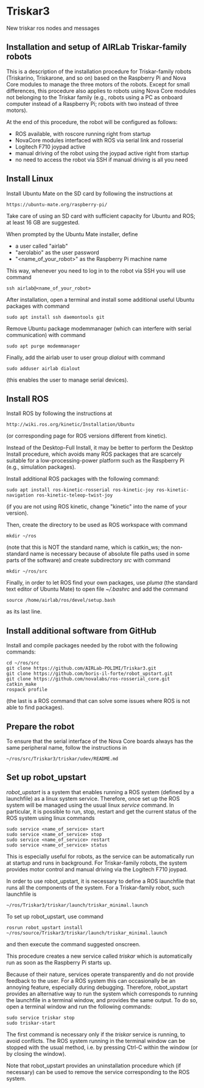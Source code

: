 # Triskar3
New triskar ros nodes and messages

Installation and setup of AIRLab Triskar-family robots
------------------------------------------------------

This is a description of the installation procedure for Triskar-family robots (Triskarino, Triskarone, and so on) based on the Raspberry Pi and Nova Core modules to manage the three motors of the robots. Except for small differences, this procedure also applies to robots using Nova Core modules not belonging to the Triskar family (e.g., robots using a PC as onboard computer instead of a Raspberry Pi; robots with two instead of three motors).

At the end of this procedure, the robot will be configured as follows:

- ROS available, with roscore running right from startup
- NovaCore modules interfaced with ROS via serial link and rosserial
- Logitech F710 joypad active
- manual driving of the robot using the joypad active right from startup
- no need to access the robot via SSH if manual driving is all you need


Install Linux
-------------
Install Ubuntu Mate on the SD card by following the instructions at
```
https://ubuntu-mate.org/raspberry-pi/
```
Take care of using an SD card with sufficient capacity for Ubuntu and ROS; at least 16 GB are suggested.

When prompted by the Ubuntu Mate installer, define
* a user called "airlab"
* "aerolabio" as the user password
* "<name_of_your_robot>" as the Raspberry Pi machine name

This way, whenever you need to log in to the robot via SSH you will use command
```
ssh airlab@<name_of_your_robot>
```

After installation, open a terminal and install some additional useful Ubuntu packages with command
```
sudo apt install ssh daemontools git
```
Remove Ubuntu package modemmanager (which can interfere with serial communication) with command
```
sudo apt purge modemmanager
```
Finally, add the airlab user to user group *dialout* with command
```
sudo adduser airlab dialout
```
(this enables the user to manage serial devices).


Install ROS
-----------
Install ROS by following the instructions at
```
http://wiki.ros.org/kinetic/Installation/Ubuntu
```
(or corresponding page for ROS versions different from kinetic).

Instead of the Desktop-Full Install, it may be better to perform the Desktop Install procedure, which avoids many ROS packages that are scarcely suitable for a low-processing-power platform such as the Raspberry Pi (e.g., simulation packages).

Install additional ROS packages with the following command:
```
sudo apt install ros-kinetic-rosserial ros-kinetic-joy ros-kinetic-navigation ros-kinetic-teleop-twist-joy
```
(if you are not using ROS kinetic, change "kinetic" into the name of your version).

Then, create the directory to be used as ROS workspace with command
```
mkdir ~/ros
```
(note that this is NOT the standard name, which is catkin_ws; the non-standard name is necessary because of absolute file paths used in some parts of the software) and create subdirectory *src* with command
```
mkdir ~/ros/src
```
Finally, in order to let ROS find your own packages, use *pluma* (the standard text editor of Ubuntu Mate) to open file *~/.bashrc* and add the command
```
source /home/airlab/ros/devel/setup.bash
```
as its last line.



Install additional software from GitHub
---------------------------------------
Install and compile packages needed by the robot with the following commands:
```
cd ~/ros/src
git clone https://github.com/AIRLab-POLIMI/Triskar3.git
git clone https://github.com/boris-il-forte/robot_upstart.git
git clone https://github.com/novalabs/ros-rosserial_core.git
catkin_make
rospack profile
```
(the last is a ROS command that can solve some issues where ROS is not able to find packages).


Prepare the robot
-----------------
To ensure that the serial interface of the Nova Core boards always has the same peripheral name, follow the instructions in
```
~/ros/src/Triskar3/triskar/udev/README.md
```


Set up robot_upstart
--------------------
*robot_upstart* is a system that enables running a ROS system (defined by a launchfile) as a linux system service. Therefore, once set up the ROS system will be managed using the usual linux *service* command. In particular, it is possible to run, stop, restart and get the current status of the ROS system using linux commands
```
sudo service <name_of_service> start
sudo service <name_of_service> stop
sudo service <name_of_service> restart
sudo service <name_of_service> status
``` 
This is especially useful for robots, as the service can be automatically run at startup and runs in background. For Triskar-family robots, the system provides motor control and manual driving via the Logitech F710 joypad.

In order to use robot_upstart, it is necessary to define a ROS launchfile that runs all the components of the system. For a Triskar-family robot, such launchfile is
```
~/ros/Triskar3/triskar/launch/triskar_minimal.launch
```
To set up robot_upstart, use command
```
rosrun robot_upstart install ~/ros/source/Triskar3/triskar/launch/triskar_minimal.launch
```
and then execute the command suggested onscreen. 

This procedure creates a new service called *triskar* which is automatically run as soon as the Raspberry Pi starts up.

Because of their nature, services operate transparently and do not provide feedback to the user. For a ROS system this can occasionally be an annoying feature, especially during debugging. Therefore, robot_upstart provides an alternative way to run the system which corresponds to running the launchfile in a terminal window, and provides the same output. To do so, open a terminal window and run the following commands:
```
sudo service triskar stop
sudo triskar-start
```
The first command is necessary only if the *triskar* service is running, to avoid conflicts. The ROS system running in the terminal window can be stopped with the usual method, i.e. by pressing Ctrl-C within the window (or by closing the window).

Note that robot_upstart provides an uninstallation procedure which (if necessary) can be used to remove the service corresponding to the ROS system.

